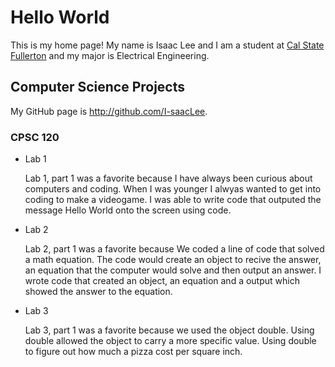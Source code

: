 # Hello World

This is my home page! My name is Isaac Lee and I am a student at [Cal State Fullerton](http://www.fullerton.edu/) and my major is Electrical Engineering.

## Computer Science Projects

My GitHub page is http://github.com/I-saacLee.

### CPSC 120

* Lab 1

    Lab 1, part 1 was a favorite because I have always been curious about computers and coding.
    When I was younger I alwyas  wanted to get into coding to make a videogame.
    I was able to write code that outputed the message Hello World onto the screen using code.

* Lab 2

    Lab 2, part 1 was a favorite because We coded a line of code that solved a math equation. The code would create 
    an object to recive the answer, an equation that the computer would solve and then output an answer.
    I wrote code that created an object, an equation and a output which showed the answer to the equation.
    
* Lab 3

    Lab 3, part 1 was a favorite because we used the object double.
    Using double allowed the object to carry a more specific value.
    Using double to figure out how much a pizza cost per square inch.
